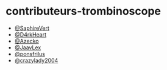 # contributeurs-trombinoscope

<!-- Start contributor trombinoscope -->
  - [@SaphireVert](https://github.com/SaphireVert)
  - [@D4rkHeart](https://github.com/D4rkHeart)
  - [@Azecko](https://github.com/Azecko)
  - [@JaavLex](https://github.com/JaavLex)
  - [@ponsfrilus](https://github.com/ponsfrilus)
  - [@crazylady2004](https://github.com/crazylady2004)
<!-- End contributor trombinoscope -->
